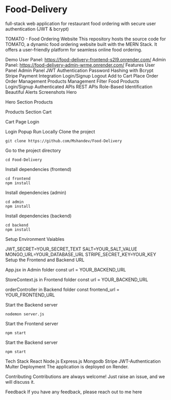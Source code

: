 # Food-Delivery
full-stack web application for restaurant food ordering with secure user authentication (JWT &amp; bcrypt)

TOMATO - Food Ordering Website
This repository hosts the source code for TOMATO, a dynamic food ordering website built with the MERN Stack. It offers a user-friendly platform for seamless online food ordering.

Demo
User Panel: https://food-delivery-frontend-s2l9.onrender.com/
Admin Panel: https://food-delivery-admin-wrme.onrender.com/
Features
User Panel
Admin Panel
JWT Authentication
Password Hashing with Bcrypt
Stripe Payment Integration
Login/Signup
Logout
Add to Cart
Place Order
Order Management
Products Management
Filter Food Products
Login/Signup
Authenticated APIs
REST APIs
Role-Based Identification
Beautiful Alerts
Screenshots
Hero

Hero Section
Products

Products Section
Cart

Cart Page
Login

Login Popup
Run Locally
Clone the project

    git clone https://github.com/Mshandev/Food-Delivery
Go to the project directory

    cd Food-Delivery
Install dependencies (frontend)

    cd frontend
    npm install
Install dependencies (admin)

    cd admin
    npm install
Install dependencies (backend)

    cd backend
    npm install
Setup Environment Vaiables

  JWT_SECRET=YOUR_SECRET_TEXT
  SALT=YOUR_SALT_VALUE
  MONGO_URL=YOUR_DATABASE_URL
  STRIPE_SECRET_KEY=YOUR_KEY
Setup the Frontend and Backend URL

App.jsx in Admin folder const url = YOUR_BACKEND_URL

StoreContext.js in Frontend folder const url = YOUR_BACKEND_URL

orderController in Backend folder const frontend_url = YOUR_FRONTEND_URL

Start the Backend server

    nodemon server.js
Start the Frontend server

    npm start
Start the Backend server

    npm start
Tech Stack
React
Node.js
Express.js
Mongodb
Stripe
JWT-Authentication
Multer
Deployment
The application is deployed on Render.

Contributing
Contributions are always welcome! Just raise an issue, and we will discuss it.

Feedback
If you have any feedback, please reach out to me here
